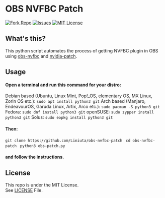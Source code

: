 # OBS NVFBC Patch
[![Fork Repo](https://img.shields.io/github/forks/a01sa01to/obs-nvfbc-patch?style=social&maxAge=3600)](https://github.com/Liniuta/obs-nvfbc-patch/fork)  [![Issues](https://img.shields.io/github/issues/a01sa01to/obs-nvfbc-patch?maxAge=3600, "Issues")](https://github.com/Liniuta/obs-nvfbc-patch/issues) [![MIT License](https://img.shields.io/github/license/a01sa01to/obs-nvfbc-patch?maxAge=3600, "License")](https://github.com/Liniuta/obs-nvfbc-patch/blob/master/LICENSE) 

## What's this?
This python script automates the process of getting NVFBC plugin in OBS using [obs-nvfbc](https://gitlab.com/fzwoch/obs-nvfbc) and [nvidia-patch](https://github.com/keylase/nvidia-patch).
## Usage
#### Open a terminal and run this command for your distro: 
Debian based (Ubuntu, Linux Mint, Pop!_OS, elementary OS, MX Linux, Zorin OS etc.): 
``sudo apt install python3 git``
Arch based (Manjaro, EndeavourOS, Garuda Linux, Artix, Arco etc.): 
`sudo pacman -S python3 git`
Fedora: `sudo dnf install python3 git`
openSUSE: `sudo zypper install python3 git`
Solus: `sudo eopkg install python3 git`
#### Then:
`git clone https://github.com/Liniuta/obs-nvfbc-patch`
` cd obs-nvfbc-patch`
` python3 obs-patch.py`
#### and follow the instructions.

## License

This repo is under the MIT License.<br>
See [LICENSE](https://github.com/a01sa01to/obs-nvfbc-patch/blob/master/LICENSE) File.

